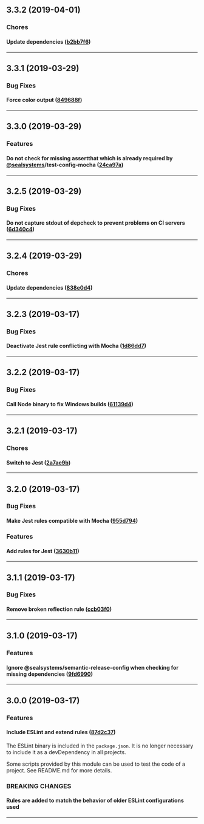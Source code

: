 ## 3.3.2 (2019-04-01)

### Chores


#### Update dependencies ([b2bb7f6](https://github.com/sealsystems/node-eslint-config-es/commit/b2bb7f6))



---

## 3.3.1 (2019-03-29)

### Bug Fixes


#### Force color output ([849688f](https://github.com/sealsystems/node-eslint-config-es/commit/849688f))



---

## 3.3.0 (2019-03-29)

### Features


#### Do not check for missing assertthat which is already required by [@sealsystems](https://github.com/sealsystems)/test-config-mocha ([24ca97a](https://github.com/sealsystems/node-eslint-config-es/commit/24ca97a))



---

## 3.2.5 (2019-03-29)

### Bug Fixes


#### Do not capture stdout of depcheck to prevent problems on CI servers ([6d340c4](https://github.com/sealsystems/node-eslint-config-es/commit/6d340c4))



---

## 3.2.4 (2019-03-29)

### Chores


#### Update dependencies ([838e0d4](https://github.com/sealsystems/node-eslint-config-es/commit/838e0d4))



---

## 3.2.3 (2019-03-17)

### Bug Fixes


#### Deactivate Jest rule conflicting with Mocha ([1d86dd7](https://github.com/sealsystems/node-eslint-config-es/commit/1d86dd7))



---

## 3.2.2 (2019-03-17)

### Bug Fixes


#### Call Node binary to fix Windows builds ([61139d4](https://github.com/sealsystems/node-eslint-config-es/commit/61139d4))



---

## 3.2.1 (2019-03-17)

### Chores


#### Switch to Jest ([2a7ae9b](https://github.com/sealsystems/node-eslint-config-es/commit/2a7ae9b))



---

## 3.2.0 (2019-03-17)

### Bug Fixes


#### Make Jest rules compatible with Mocha ([955d794](https://github.com/sealsystems/node-eslint-config-es/commit/955d794))

### Features


#### Add rules for Jest ([3630b11](https://github.com/sealsystems/node-eslint-config-es/commit/3630b11))



---

## 3.1.1 (2019-03-17)

### Bug Fixes


#### Remove broken reflection rule ([ccb03f0](https://github.com/sealsystems/node-eslint-config-es/commit/ccb03f0))



---

## 3.1.0 (2019-03-17)

### Features


#### Ignore @sealsystems/semantic-release-config when checking for missing dependencies ([9fd6990](https://github.com/sealsystems/node-eslint-config-es/commit/9fd6990))



---

## 3.0.0 (2019-03-17)

### Features


#### Include ESLint and extend rules ([87d2c37](https://github.com/sealsystems/node-eslint-config-es/commit/87d2c37))

The ESLint binary is included in the `package.json`. It is no longer necessary to include it as a devDependency in all projects.

Some scripts provided by this module can be used to test the code of a project. See README.md for more details.


### BREAKING CHANGES

#### Rules are added to match the behavior of older ESLint configurations used

---
